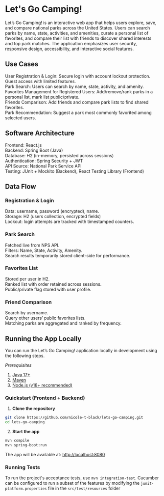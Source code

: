 # Let's Go Camping!

Let’s Go Camping! is an interactive web app that helps users explore, save, and compare national parks across the United States. Users can search parks by name, state, activities, and amenities, curate a personal list of favorites, and compare their list with friends to discover shared interests and top park matches. The application emphasizes user security, responsive design, accessibility, and interactive social features.

## Use Cases
User Registration & Login: Secure login with account lockout protection. Guest access with limited features.<br>
Park Search: Users can search by name, state, activity, and amenity.<br>
Favorites Management for Registered Users: Add/remove/rank parks in a personal list, mark list public/private.<br>
Friends Comparison: Add friends and compare park lists to find shared favorites.<br>
Park Recommendation: Suggest a park most commonly favorited among selected users.<br>

## Software Architecture
Frontend: React.js<br>
Backend: Spring Boot (Java)<br>
Database: H2 (in-memory, persisted across sessions)<br>
Authentication: Spring Security + JWT<br>
API Source: National Park Service API<br>
Testing: JUnit + Mockito (Backend), React Testing Library (Frontend)<br>

## Data Flow

### Registration & Login
Data: username, password (encrypted), name.<br>
Storage: H2 (users collection, encrypted fields)<br>
Lockout: login attempts are tracked with timestamped counters.<br>

### Park Search
Fetched live from NPS API.<br>
Filters: Name, State, Activity, Amenity.<br>
Search results temporarily stored client-side for performance.<br>

### Favorites List
Stored per user in H2.<br>
Ranked list with order retained across sessions.<br>
Public/private flag stored with user profile.<br>

### Friend Comparison
Search by username.<br>
Query other users’ public favorites lists.<br>
Matching parks are aggregated and ranked by frequency.<br>

## Running the App Locally
You can run the Let’s Go Camping! application locally in development using the following steps.<br>

*Prerequisites*
1. [Java 17+](https://adoptopenjdk.net/)
2. [Maven](https://maven.apache.org/install.html)
3. [Node.js (v18+ recommended)](https://nodejs.org/)

### Quickstart (Frontend + Backend)

1. **Clone the repository**
```bash
git clone https://github.com/nicole-t-black/lets-go-camping.git
cd lets-go-camping
```
2. **Start the app**
```bash
mvn compile
mvn spring-boot:run
```
The app will be available at: [http://localhost:8080](http://localhost:8080)

### Running Tests

To run the project's acceptance tests, use `mvn integration-test`. Cucumber can be configured to run a subset of the features by modifying the `junit-platform.properties` file in the `src/test/resources` folder
